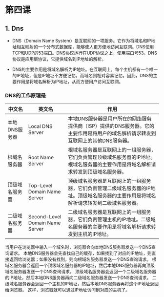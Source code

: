# 第四课

## 1. Dns 

- DNS（Domain Name System）是互联网的一项服务。它作为将域名和IP地址相互映射的一个分布式数据库，能够使人更方便地访问互联网。DNS使用TCP和UDP的53端口。DNS协议运行在UDP协议之上，使用端口号53。DNS协议是应用层协议，它提供域名到IP地址的解析。

- DNS的主要作用是将域名解析为IP地址。在互联网上，每个主机都有一个唯一的IP地址，但是IP地址不方便记忆，而域名则相对容易记忆。因此，DNS的主要作用是将域名解析为IP地址，从而方便用户访问互联网。

### DNS的工作原理是

| 中文名 | 英文名 | 作用 |
| --- | --- | --- |
| 本地DNS服务器 | Local DNS Server | 本地DNS服务器是用户所在的网络服务提供商（ISP）提供的DNS服务器。它的主要作用是将用户的域名解析请求转发到互联网上的其他DNS服务器。 |
| 根域名服务器 | Root Name Server | 根域名服务器是互联网上的一组服务器，它们负责管理顶级域名服务器的IP地址。根域名服务器的主要作用是将域名解析请求转发到顶级域名服务器。 |
| 顶级域名服务器 | Top-Level Domain Name Server | 顶级域名服务器是互联网上的一组服务器，它们负责管理二级域名服务器的IP地址。顶级域名服务器的主要作用是将域名解析请求转发到二级域名服务器。 |
| 二级域名服务器 | Second-Level Domain Name Server | 二级域名服务器是互联网上的一组服务器，它们负责管理主机的IP地址。二级域名服务器的主要作用是将域名解析请求转发到主机的IP地址。 |

当用户在浏览器中输入一个域名时，浏览器会向本地DNS服务器发送一个DNS查询请求。
本地DNS服务器会先查找自己的缓存，如果找到了对应的IP地址，则直接返回给浏览器；如果没有找到，则向根域名服务器发送一个DNS查询请求。
根域名服务器会返回一个顶级域名服务器的IP地址，然后本地DNS服务器再向顶级域名服务器发送一个DNS查询请求。
顶级域名服务器会返回一个二级域名服务器的IP地址，然后本地DNS服务器再向二级域名服务器发送一个DNS查询请求。
二级域名服务器会返回一个主机的IP地址，然后本地DNS服务器再将这个IP地址返回给浏览器。
这样，浏览器就可以通过IP地址访问到对应的主机了。